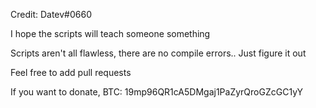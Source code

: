Credit: Datev#0660

I hope the scripts will teach someone something

Scripts aren't all flawless, there are no compile errors.. Just figure it out

Feel free to add pull requests

If you want to donate, BTC: 19mp96QR1cA5DMgaj1PaZyrQroGZcGC1yY
